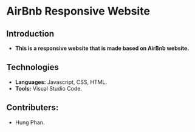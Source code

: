# AirBnb Responsive Website

## Introduction
- **This is a responsive website that is made based on AirBnb website.**

## Technologies

- **Languages:** Javascript, CSS, HTML.
- **Tools:** Visual Studio Code.

## Contributers:

- Hung Phan.